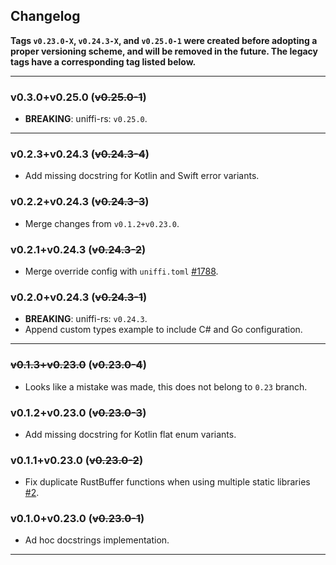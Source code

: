 ## Changelog

**Tags `v0.23.0-X`, `v0.24.3-X`, and `v0.25.0-1` were created before adopting a proper versioning
scheme, and will be removed in the future. The legacy tags have a corresponding tag listed below.**

----

### v0.3.0+v0.25.0  (~~v0.25.0-1~~)

- **BREAKING**: uniffi-rs: `v0.25.0`.

----

### v0.2.3+v0.24.3 (~~v0.24.3-4~~)

- Add missing docstring for Kotlin and Swift error variants.

### v0.2.2+v0.24.3 (~~v0.24.3-3~~)

- Merge changes from `v0.1.2+v0.23.0`.

### v0.2.1+v0.24.3 (~~v0.24.3-2~~)

- Merge override config with `uniffi.toml` [#1788](https://github.com/mozilla/uniffi-rs/pull/1788).

### v0.2.0+v0.24.3 (~~v0.24.3-1~~)

- **BREAKING**: uniffi-rs: `v0.24.3`.
- Append custom types example to include C# and Go configuration.

----

### ~~v0.1.3+v0.23.0~~ (~~v0.23.0-4~~)

- Looks like a mistake was made, this does not belong to `0.23` branch.

### v0.1.2+v0.23.0 (~~v0.23.0-3~~)

- Add missing docstring for Kotlin flat enum variants.

### v0.1.1+v0.23.0 (~~v0.23.0-2~~)

- Fix duplicate RustBuffer functions when using multiple static libraries [#2](https://github.com/NordSecurity/uniffi-rs/pull/2).

### v0.1.0+v0.23.0 (~~v0.23.0-1~~)

- Ad hoc docstrings implementation.

----
